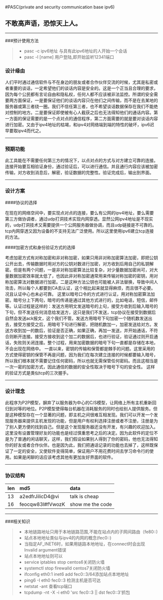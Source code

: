 #PASC(private and security communication base ipv6)
## 不敢高声语，恐惊天上人。

------

###预计使用方法
> * pasc -c  ipv6地址   与具有此ipv6地址的人开始一个会话
> * pasc -l  [name] 用户登陆,即开始监听12341端口

### 设计缘由
人们平时通过通信软件与不在身边的朋友或者合作伙伴交流的时候，尤其是私密或者重要的谈话，一定希望他们的谈话内容是安全的。这是一个正当且合理的要求，因为每个公民都有言论自由和隐私权，任何人都不应该被非法监控。所谓的安全需要两方面保证，一是要保证他们的谈话内容只在他们之间传输，而不是在去某地的服务器或第三者绕一圈。我们不信任第三者，也不希望谈话数据保存在我们不能绝对控制的地方。二是要保证即使被有心人截获之后也无法得知他们的通话内容。第一方面的保证需要的是一个点对点的通信程序，第二方面需要的就是要对谈话内容进行加密。又由于ipv4地址的枯竭，和ipv4对网络端到端的特性的破坏，ipv6迟早要取ipv4而代之。

------

### 预期功能
此工具能在不需要任何第三方的情况下，以点对点的方式与对方建立可靠的连接。连接开始要互相验证身份，通过验证后，可以进行通信。并且通行内容应该被加密传输，对方收到消息后，解密，验证数据的完整性。验证完成后，输出到界面。

-------

### 设计方案

####协议的选择

在现在的网络空间中，要实现点对点的连接，要么有公网的ipv4地址，要么需要第三方做协调者，通过udp打洞技术实现内网穿透。显然公网ipv4地址是不现实的，udp打洞技术又需要提供一个公网服务器做协调，而且udp链接是不可靠的。tcp内网穿透又因为设备的不支持无法广泛使用。所以这里使用ipv6建立tcp连接的方法。

####加密方式和身份验证方式的选择

考虑加密方式有对称加密和非对称加密，如果只用非对称加密算法加密，即把公钥公开出去，传输数据时用对方的公钥对数进行加密，对方收到后用自己的私钥解密。但是有两个问题，一是非对称加密算法比较复杂，对少量数据加密尚可，对大量数据加密效率就太低了，也因此非对称加密通常用来传输对称加密的密钥，用对称加密算法对数据进行加密。二是这种方法公钥也可能被人非法替换，导致中间人攻击，所以每个人都要到CA去认证，这个相比起来就显得麻烦，而且很不必要。况且认证中心也未必可靠。
这里以暗号口令的方式进行认证，用对称加密算法加密。暗号分上下两句，暗号的传递是通过其他方式进行的，比如电话，短信，邮件等。认证过程是这样的：发送方用明文发送暗号的上句，接受方收到后输入暗号的下句，但不发送任何消息给发送方，这只是我们不发送，tcp协议在接受到数据后自然会发送ack报文，这个我们不管。发送方用暗号下句加密一个随机数发送出去，接受方接受之后，用暗号下句进行解密，把随机数加一，加密发送给对方。发送方收到加一的数后，验证是否正确，如果正确，再加一发送，并开始通话，不符合则断开连接。接受方接收到这个加二的数据后，也进行验证，验证通过则开启通话，失败则关闭连接。整个过程，用来加密数据的暗号下句一直都是存储在本地，不会出现在网络中。
一直以来，密钥的传输和保管都是棘手的问题。这里采用的方式使得密钥的保管不再是问题，因为我们在每次建立连接的时候都要输入暗号，所以我们根本就不需要记住任何密码，所以也就无需保管任何密码。而且这相当是一次一密的加密方式，因此通信的数据的安全性取决于暗号下句的安全性。
这样的验证方式是类似tcp的三次握手。

--------

### 设计理念
此程序为P2P模型，摒弃了以服务器为中心的C/S模型，让网络上所有主机重新回归到对等的地位。P2P模型使得每台机器在消耗服务的同时也给别人提供服务。但是这种模型存在一个显著的问题，即主机之间很难互相发现。我们可以开发一个发现服务器来提供主机发现的功能，但是用户有权利选择注册或者不注册，注册是为了别人更方便的找到自己。但是这个发现服务器还没有开发，有兴趣的欢迎加入。这里没有设置管理好友的功能也是经过慎重思考之后的决定。因为此软件的定位不是为了普通的闲话聊天，这样，我们假设如果别人得到了你的密码，他也无法得知你的好友或者合作伙伴。也是因为此，我们把通话记录的功能也去掉了，这样既保证了一定的安全，又使软件变得简单，保证用户不用花费时间去学习命令行的使用。如果是闲聊的话应该考虑其他有更加友好界面的软件。

------
### 协议结构
 len     | md5 |  data  
:--------   | :-----  | :----  
 13 |a2edfrJilicD4@vi |talk is cheap
16|feocqw83l#fVwozK|show me the code

------
###相关知识
> * 本地链路地址只用于本地链路范围,不能在站点内的子网间路由（fe80::)
> * 站点本地地址类似与ipv4的内网的概念(fec0::)
> * 当指定AF_INET6时，如果用链路本地地址，在connect时会出现Invalid argument错误
> * 站点本地地址则可以
> * service iptables stop centos6关闭防火墙
> * systemctl stop firewalld centos7关闭防火墙
> * ifconfig eth0:1 inet6 add fec0::3/64添加站点本地地址
> * ping6 -I eth0 fec0::3  检测主机是否可达
> * netstat -ant 查看tcp端口
> * tcpdump -nt -X -i eth0 'src fec0::3 || dst fec0::3'抓包

